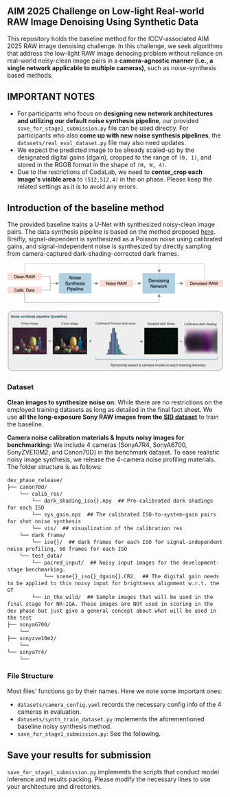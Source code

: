 ## AIM 2025 Challenge on Low-light Real-world RAW Image Denoising Using Synthetic Data


This repository holds the baseline method for the ICCV-associated AIM 2025 RAW image denoising challenge. In this challenge, we seek algorithms that address the low-light RAW image denosing problem without reliance on real-world noisy-clean image pairs in a **camera-agnostic manner (i.e., a single network applicable to multiple cameras)**, such as noise-synthesis based methods. 


## IMPORTANT NOTES
- For participants who focus on **designing new network architectures and utilizing our default noise synthesis pipeline**, our provided `save_for_stage1_submission.py` file can be used directly. For participants who also **come up with new noise synthesis pipelines**, the `datasets/real_eval_dataset.py` file may also need updates.
- We expect the predicted image to be already scaled-up by the designated digital gains (dgain), cropped to the range of `(0, 1)`, and stored in the RGGB format in the shape of `(H, W, 4)`.
- Due to the restrictions of CodaLab, we need to **center_crop each image's visible area** to `(512,512,4)` in the on phase. Please keep the related settings as it is to avoid any errors.



## Introduction of the baseline method
The provided baseline trains a U-Net with synthesized noisy-clean image pairs. The data synthesis pipeline is based on the method proposed [here](https://arxiv.org/abs/2505.00045). Breifly, signal-dependent is synthesized as a Poisson noise using calibrated gains, and signal-independent noise is synthesized by directly sampling from camera-captured dark-shading-corrected dark frames.

![Overall framework](website/static/rawdenoise.png)

![Noise synthesis baseline](website/static/noise_synth_baseline.png)


### Dataset
**Clean images to synthesize noise on:** While there are no restrictions on the employed training datasets as long as detailed in the final fact sheet. We use **all the long-exposure Sony RAW images from the  [SID dataset](https://cchen156.github.io/SID.html)** to train the baseline.

**Camera noise calibration materials & Inputs noisy images for benchmarking:** We include 4 cameras (SonyA7R4, SonyA6700, SonyZVE10M2, and Canon70D) in the benchmark dataset. To ease realistic noisy image synthesis, we release the 4-camera noise profiling materials. The folder structure is as follows:

```
dev_phase_release/
├── canon70d/
    └── calib_res/
        └── dark_shading_iso{}.npy  ## Pre-calibrated dark shadings for each ISO
        └── sys_gain.npz  ## The calibrated ISO-to-system-gain pairs for shot noise synthesis
        └── vis/  ## visualization of the calibration res
    └── dark_frame/
        └── iso{}/  ## dark frames for each ISO for signal-independent noise profiling, 50 frames for each ISO
    └── test_data/
        └── paired_input/  ## Noisy input images for the development-stage benchmarking.
            └── scene{}_iso{}_dgain{}.CR2.  ## The digital gain needs to be applied to this noisy input for brightness alignment w.r.t. the GT
        └── in_the_wild/  ## Sample images that will be used in the final stage for NR-IQA. These images are NOT used in scoring in the dev phase but just give a general concept about what will be used in the test 
├── sonya6700/
    └── 
├── sonyzve10m2/
    └── 
└── sonya7r4/
    └── 
```


### File Structure
Most files' functions go by their names. Here we note some important ones:

- `datasets/camera_config.yaml` records the necessary config info of the 4 cameras in evaluation.
- `datasets/synth_train_dataset.py` implements the aforementioned baseline noisy synthesis method.   
- `save_for_stage1_submission.py`: See the following.



## Save your results for submission
`save_for_stage1_submission.py` implements the scripts that conduct model inference and results packing. Please modify the necessary lines to use your architecture and directories. 


